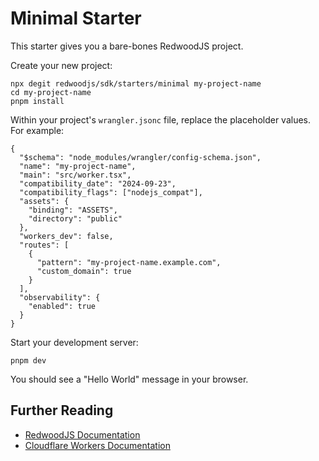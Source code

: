 # Minimal Starter

This starter gives you a bare-bones RedwoodJS project.

Create your new project:

```shell
npx degit redwoodjs/sdk/starters/minimal my-project-name
cd my-project-name
pnpm install
```

Within your project's `wrangler.jsonc` file, replace the placeholder values. For example:

```jsonc:wrangler.jsonc
{
  "$schema": "node_modules/wrangler/config-schema.json",
  "name": "my-project-name",
  "main": "src/worker.tsx",
  "compatibility_date": "2024-09-23",
  "compatibility_flags": ["nodejs_compat"],
  "assets": {
    "binding": "ASSETS",
    "directory": "public"
  },
  "workers_dev": false,
  "routes": [
    {
      "pattern": "my-project-name.example.com",
      "custom_domain": true
    }
  ],
  "observability": {
    "enabled": true
  }
}
```

Start your development server:

```shell
pnpm dev
```

You should see a "Hello World" message in your browser.

## Further Reading

- [RedwoodJS Documentation](https://redwoodjs.com)
- [Cloudflare Workers Documentation](https://developers.cloudflare.com/workers)

